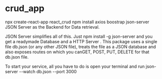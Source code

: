 # crud_app


npx create-react-app react_crud
npm install axios boostrap json-server
JSON Server as the Backend for Data retrieval.

JSON Server simplifies all of this. Just npm install -g json-server and you get a readymade Database and a HTTP Server . This package uses a single file db.json (or any other JSON file), treats the file as a JSON database and also exposes routes on which you canGET, POST, PUT, DELETE for that db.json file.

To start your service, all you have to do is open your terminal and run json-server --watch db.json --port 3000
